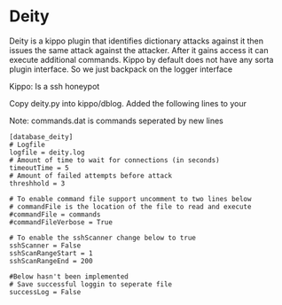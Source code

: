 Deity
=====

Deity is a kippo plugin that identifies dictionary attacks against it then issues 
the same attack against the attacker. After it gains access it can execute additional
commands. Kippo by default does not have any sorta plugin interface. So we just backpack
on the logger interface

Kippo: Is a ssh honeypot

Copy deity.py into kippo/dblog.
Added the following lines to your

Note: commands.dat is commands seperated by new lines
```
[database_deity]
# Logfile
logfile = deity.log
# Amount of time to wait for connections (in seconds)
timeoutTime = 5
# Amount of failed attempts before attack
threshhold = 3

# To enable command file support uncomment to two lines below
# commandFile is the location of the file to read and execute
#commandFile = commands
#commandFileVerbose = True

# To enable the sshScanner change below to true
sshScanner = False
sshScanRangeStart = 1
sshScanRangeEnd = 200

#Below hasn't been implemented
# Save successful loggin to seperate file
successLog = False
```

